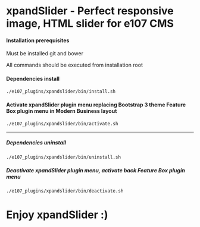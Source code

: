 xpandSlider - Perfect responsive image, HTML slider for e107 CMS
===========

#### Installation prerequisites
Must be installed git and bower

All commands should be executed from installation root

#### Dependencies install
```bash
./e107_plugins/xpandslider/bin/install.sh
```
#### Activate xpandSlider plugin menu replacing Bootstrap 3 theme Feature Box plugin menu in Modern Business layout
```bash
./e107_plugins/xpandslider/bin/activate.sh
```
---
##### Dependencies uninstall
```bash
./e107_plugins/xpandslider/bin/uninstall.sh
```
##### Deactivate xpandSlider plugin menu, activate back Feature Box plugin menu
```bash
./e107_plugins/xpandslider/bin/deactivate.sh
```


# Enjoy xpandSlider :)

